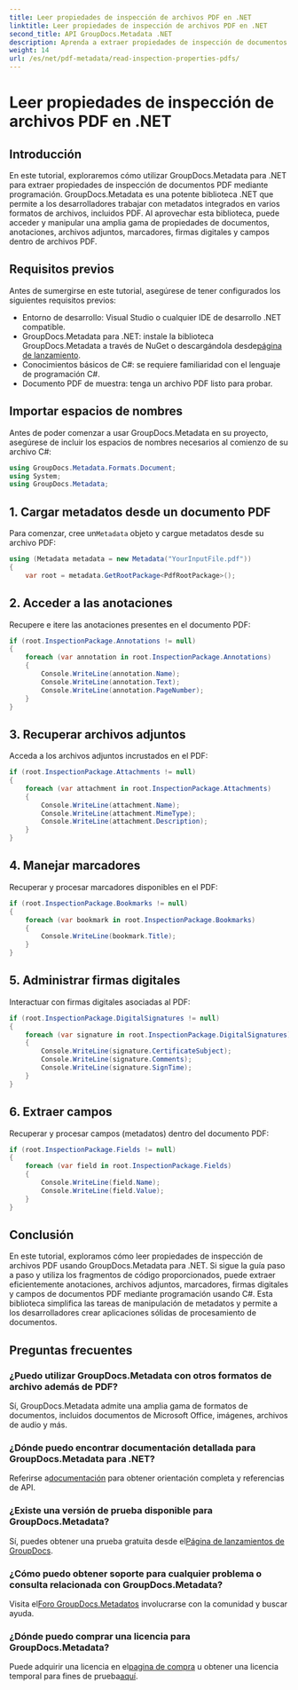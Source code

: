 ```yaml
---
title: Leer propiedades de inspección de archivos PDF en .NET
linktitle: Leer propiedades de inspección de archivos PDF en .NET
second_title: API GroupDocs.Metadata .NET
description: Aprenda a extraer propiedades de inspección de documentos PDF utilizando GroupDocs.Metadata para .NET. Explore anotaciones, archivos adjuntos y más.
weight: 14
url: /es/net/pdf-metadata/read-inspection-properties-pdfs/
---
```


# Leer propiedades de inspección de archivos PDF en .NET

## Introducción
En este tutorial, exploraremos cómo utilizar GroupDocs.Metadata para .NET para extraer propiedades de inspección de documentos PDF mediante programación. GroupDocs.Metadata es una potente biblioteca .NET que permite a los desarrolladores trabajar con metadatos integrados en varios formatos de archivos, incluidos PDF. Al aprovechar esta biblioteca, puede acceder y manipular una amplia gama de propiedades de documentos, anotaciones, archivos adjuntos, marcadores, firmas digitales y campos dentro de archivos PDF.
## Requisitos previos
Antes de sumergirse en este tutorial, asegúrese de tener configurados los siguientes requisitos previos:
- Entorno de desarrollo: Visual Studio o cualquier IDE de desarrollo .NET compatible.
-  GroupDocs.Metadata para .NET: instale la biblioteca GroupDocs.Metadata a través de NuGet o descargándola desde[página de lanzamiento](https://releases.groupdocs.com/metadata/net/).
- Conocimientos básicos de C#: se requiere familiaridad con el lenguaje de programación C#.
- Documento PDF de muestra: tenga un archivo PDF listo para probar.

## Importar espacios de nombres
Antes de poder comenzar a usar GroupDocs.Metadata en su proyecto, asegúrese de incluir los espacios de nombres necesarios al comienzo de su archivo C#:
```csharp
using GroupDocs.Metadata.Formats.Document;
using System;
using GroupDocs.Metadata;
```
## 1. Cargar metadatos desde un documento PDF
 Para comenzar, cree un`Metadata` objeto y cargue metadatos desde su archivo PDF:
```csharp
using (Metadata metadata = new Metadata("YourInputFile.pdf"))
{
    var root = metadata.GetRootPackage<PdfRootPackage>();
```
## 2. Acceder a las anotaciones
Recupere e itere las anotaciones presentes en el documento PDF:
```csharp
if (root.InspectionPackage.Annotations != null)
{
    foreach (var annotation in root.InspectionPackage.Annotations)
    {
        Console.WriteLine(annotation.Name);
        Console.WriteLine(annotation.Text);
        Console.WriteLine(annotation.PageNumber);
    }
}
```
## 3. Recuperar archivos adjuntos
Acceda a los archivos adjuntos incrustados en el PDF:
```csharp
if (root.InspectionPackage.Attachments != null)
{
    foreach (var attachment in root.InspectionPackage.Attachments)
    {
        Console.WriteLine(attachment.Name);
        Console.WriteLine(attachment.MimeType);
        Console.WriteLine(attachment.Description);
    }
}
```
## 4. Manejar marcadores
Recuperar y procesar marcadores disponibles en el PDF:
```csharp
if (root.InspectionPackage.Bookmarks != null)
{
    foreach (var bookmark in root.InspectionPackage.Bookmarks)
    {
        Console.WriteLine(bookmark.Title);
    }
}
```
## 5. Administrar firmas digitales
Interactuar con firmas digitales asociadas al PDF:
```csharp
if (root.InspectionPackage.DigitalSignatures != null)
{
    foreach (var signature in root.InspectionPackage.DigitalSignatures)
    {
        Console.WriteLine(signature.CertificateSubject);
        Console.WriteLine(signature.Comments);
        Console.WriteLine(signature.SignTime);
    }
}
```
## 6. Extraer campos
Recuperar y procesar campos (metadatos) dentro del documento PDF:
```csharp
if (root.InspectionPackage.Fields != null)
{
    foreach (var field in root.InspectionPackage.Fields)
    {
        Console.WriteLine(field.Name);
        Console.WriteLine(field.Value);
    }
}
```

## Conclusión
En este tutorial, exploramos cómo leer propiedades de inspección de archivos PDF usando GroupDocs.Metadata para .NET. Si sigue la guía paso a paso y utiliza los fragmentos de código proporcionados, puede extraer eficientemente anotaciones, archivos adjuntos, marcadores, firmas digitales y campos de documentos PDF mediante programación usando C#. Esta biblioteca simplifica las tareas de manipulación de metadatos y permite a los desarrolladores crear aplicaciones sólidas de procesamiento de documentos.

## Preguntas frecuentes
### ¿Puedo utilizar GroupDocs.Metadata con otros formatos de archivo además de PDF?
Sí, GroupDocs.Metadata admite una amplia gama de formatos de documentos, incluidos documentos de Microsoft Office, imágenes, archivos de audio y más.
### ¿Dónde puedo encontrar documentación detallada para GroupDocs.Metadata para .NET?
 Referirse a[documentación](https://tutorials.groupdocs.com/metadata/net/) para obtener orientación completa y referencias de API.
### ¿Existe una versión de prueba disponible para GroupDocs.Metadata?
 Sí, puedes obtener una prueba gratuita desde el[Página de lanzamientos de GroupDocs](https://releases.groupdocs.com/).
### ¿Cómo puedo obtener soporte para cualquier problema o consulta relacionada con GroupDocs.Metadata?
 Visita el[Foro GroupDocs.Metadatos](https://forum.groupdocs.com/c/metadata/14) involucrarse con la comunidad y buscar ayuda.
### ¿Dónde puedo comprar una licencia para GroupDocs.Metadata?
Puede adquirir una licencia en el[pagina de compra](https://purchase.groupdocs.com/buy) u obtener una licencia temporal para fines de prueba[aquí](https://purchase.groupdocs.com/temporary-license/).